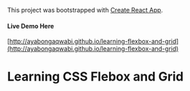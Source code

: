 This project was bootstrapped with [Create React App](https://github.com/facebookincubator/create-react-app).

#### Live Demo Here
[http://ayabongaqwabi.github.io/learning-flexbox-and-grid](http://ayabongaqwabi.github.io/learning-flexbox-and-grid)
# Learning CSS Flebox and Grid
